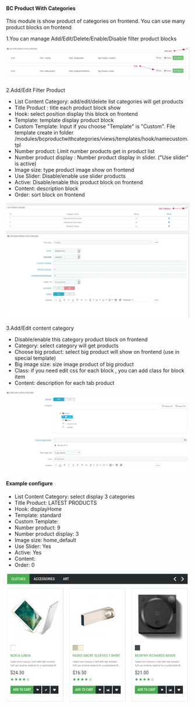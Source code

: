 #### BC Product With Categories
This module is show product of categories on frontend. You can use many product blocks on frontend

1.You can manage Add/Edit/Delete/Enable/Disable filter product blocks

![](/assets/bcprocat1.jpg)

2.Add/Edit Filter Product

* List Content Category: add/edit/delete list categories will get products
* Title Product : title each product block show
* Hook: select position display this block on frontend
* Template: template display product block
* Custom Template: Input if you choose "Template" is "Custom". File template create in folder /modules/bcproductwithcategories/views/templates/hook/namecustom.tpl
* Number product: Limit number products get in product list
* Number product display : Number product display in slider. ("Use slider" is active)
* Image size: type product image show on frontend
* Use Slider: Disable/enable use slider products
* Active: Disable/enable this product block on frontend
* Content: description block
* Order: sort block on frontend

![](/assets/bcprocat2.jpg)

3.Add/Edit content category
* Disable/enable this category product block on frontend
* Category: select category will get products
* Choose big product: select big product will show on frontend (use in special template)
* Big image size: size image product of big product
* Class: if you need edit css for each block , you can add class for block item
* Content: description for each tab product

![](/assets/bcprocat3.jpg)

#### Example configure
* List Content Category: select display 3 categories
* Title Product:  LATEST PRODUCTS
* Hook: displayHome
* Template: standard
* Custom Template: 
* Number product: 9
* Number product display: 3
* Image size: home_default
* Use Slider: Yes
* Active: Yes
* Content: 
* Order: 0

![](/example/bcprocat.jpg)











